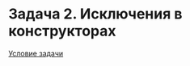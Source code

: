 # Задача 2. Исключения в конструкторах
[Условие задачи](https://github.com/netology-code/cppm-homeworks/tree/main/08/02)
